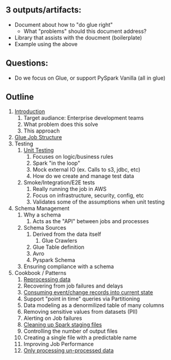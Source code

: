 
## 3 outputs/artifacts:
- Document about how to "do glue right"
    - What "problems" should this document address?
- Library that assists with the doucment (boilerplate)
- Example using the above

## Questions:
- Do we focus on Glue, or support PySpark Vanilla (all in glue)

## Outline

1. [Introduction](./reference.md#introduction)
    1. Target audiance: Enterprise development teams
    1. What problem does this solve
    1. This approach
1. [Glue Job Structure](./reference.md#glue-job-structure)
1. Testing
    1.  [Unit Testing](./reference.md#unit-testing)
        1. Focuses on logic/business rules
        1. Spark "in the loop"
        1. Mock external IO (ex. Calls to s3, jdbc, etc)
        1. How do we create and manage test data
    1. Smoke/Integration/E2E tests
        1. Really running the job in AWS
        1. Focus on infrastructure, security, config, etc
        1. Validates some of the assumptions when unit testing
1. Schema Management
    1. Why a schema
        1. Acts as the "API" between jobs and processes
    1. Schema Sources
        1. Derived from the data itself
            1.  Glue Crawlers
        1. Glue Table definition
        1. Avro
        1. Pyspark Schema
    1. Ensuring compliance with a schema
1. Cookbook / Patterns
    1. [Reprocessing data](./cookbook/reprocessing.md)
    1. Recovering from job failures and delays
    1. [Consuming event/change records into current state](./cookbook/event-change-records.md)
    1. Support "point in time" queries via Partitioning
    1. Data modeling as a denormilized table of many columns
    1. Removing sensitive values from datasets (PII)
    1. Alerting on Job failures
    1. [Cleaning up Spark staging files](./cookbook/cleaning-up-spark-staging-files.md)
    1. Controlling the number of output files
    1. Creating a single file with a predictable name
    1. Improving Job Performance
    1. [Only processing un-processed data](./cookbook/only-processing-un-processed-data.md)

